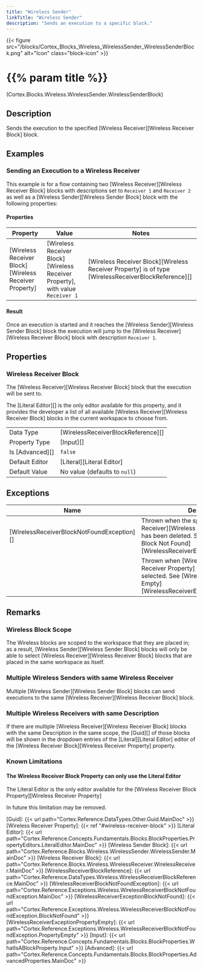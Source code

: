 ```yaml
---
title: "Wireless Sender"
linkTitle: "Wireless Sender"
description: "Sends an execution to a specific block."
---
```


{{< figure src="/blocks/Cortex_Blocks_Wireless_WirelessSender_WirelessSenderBlock.png" alt="Icon" class="block-icon" >}}

# {{% param title %}}

<p class="namespace">(Cortex.Blocks.Wireless.WirelessSender.WirelessSenderBlock)</p>

## Description

Sends the execution to the specified [Wireless Receiver][Wireless Receiver Block] block.

## Examples

### Sending an Execution to a Wireless Receiver

This example is for a flow containing two [Wireless Receiver][Wireless Receiver Block] blocks with descriptions set to `Receiver 1` and `Receiver 2` as well as a [Wireless Sender][Wireless Sender Block] block with the following properties:

#### Properties

| Property           | Value                     | Notes                                    |
|--------------------|---------------------------|------------------------------------------|
| [Wireless Receiver Block][Wireless Receiver Property] | [Wireless Receiver Block][Wireless Receiver Property], with value `Receiver 1` | [Wireless Receiver Block][Wireless Receiver Property] is of type [WirelessReceiverBlockReference][] |

#### Result

Once an execution is started and it reaches the [Wireless Sender][Wireless Sender Block] block the execution will jump to the [Wireless Receiver][Wireless Receiver Block] block with description `Receiver 1`.

## Properties

### Wireless Receiver Block

The [Wireless Receiver][Wireless Receiver Block] block that the execution will be sent to.

The [Literal Editor][] is the only editor available for this property, and it provides the developer a list of all available [Wireless Receiver][Wireless Receiver Block] blocks in the current workspace to choose from.

| | |
|--------------------|---------------------------|
| Data Type | [WirelessReceiverBlockReference][] |
| Property Type | [Input][] |
| Is [Advanced][] | `false` |
| Default Editor | [Literal][Literal Editor] |
| Default Value | No value (defaults to `null`) |

## Exceptions

| Name | Description |
|------|-------------|
| [WirelessReceiverBlockNotFoundException][] | Thrown when the specified [Wireless Receiver][Wireless Receiver Property] block has been deleted. See [Wireless Receiver Block Not Found][WirelessReceiverExceptionBlockNotFound]. |
| | Thrown when [Wireless Receiver][Wireless Receiver Property] block has not been selected. See [Wireless Receiver Property Empty][WirelessReceiverExceptionPropertyEmpty].  |

## Remarks

### Wireless Block Scope

The Wireless blocks are scoped to the workspace that they are placed in; as a result, [Wireless Sender][Wireless Sender Block] blocks will only be able to select [Wireless Receiver][Wireless Receiver Block] blocks that are placed in the same workspace as itself.

### Multiple Wireless Senders with same Wireless Receiver

Multiple [Wireless Sender][Wireless Sender Block] blocks can send executions to the same [Wireless Receiver][Wireless Receiver Block] block.

### Multiple Wireless Receivers with same Description

If there are multiple [Wireless Receiver][Wireless Receiver Block] blocks with the same Description in the same scope, the [Guid][] of those blocks will be shown in the dropdown entries of the [Literal][Literal Editor] editor of the [Wireless Receiver Block][Wireless Receiver Property] property.

### Known Limitations

#### The Wireless Receiver Block Property can only use the Literal Editor

The Literal Editor is the only editor available for the [Wireless Receiver Block Property][Wireless Receiver Property]

In future this limitation may be removed.

[Guid]: {{< url path="Cortex.Reference.DataTypes.Other.Guid.MainDoc" >}}
[Wireless Receiver Property]: {{< ref "#wireless-receiver-block" >}}
[Literal Editor]: {{< url path="Cortex.Reference.Concepts.Fundamentals.Blocks.BlockProperties.PropertyEditors.LiteralEditor.MainDoc" >}}
[Wireless Sender Block]: {{< url path="Cortex.Reference.Blocks.Wireless.WirelessSender.WirelessSender.MainDoc" >}}
[Wireless Receiver Block]: {{< url path="Cortex.Reference.Blocks.Wireless.WirelessReceiver.WirelessReceiver.MainDoc" >}}
[WirelessReceiverBlockReference]: {{< url path="Cortex.Reference.DataTypes.Wireless.WirelessReceiverBlockReference.MainDoc" >}}
[WirelessReceiverBlockNotFoundException]: {{< url path="Cortex.Reference.Exceptions.Wireless.WirelessReceiverBlockNotFoundException.MainDoc" >}}
[WirelessReceiverExceptionBlockNotFound]: {{< url path="Cortex.Reference.Exceptions.Wireless.WirelessReceiverBlockNotFoundException.BlockNotFound" >}}
[WirelessReceiverExceptionPropertyEmpty]: {{< url path="Cortex.Reference.Exceptions.Wireless.WirelessReceiverBlockNotFoundException.PropertyEmpty" >}}
[Input]: {{< url path="Cortex.Reference.Concepts.Fundamentals.Blocks.BlockProperties.WhatIsABlockProperty.Input" >}}
[Advanced]: {{< url path="Cortex.Reference.Concepts.Fundamentals.Blocks.BlockProperties.AdvancedProperties.MainDoc" >}}
